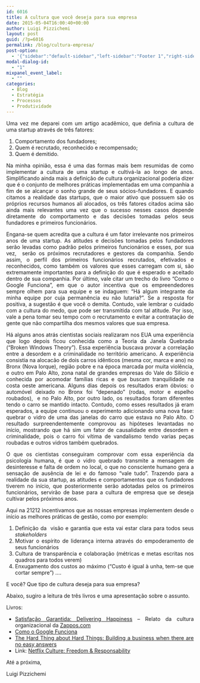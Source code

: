 ```yaml
---
id: 6016
title: A cultura que você deseja para sua empresa
date: 2015-05-04T16:00:40+00:00
author: Luigi Pizzichemi
layout: post
guid: /?p=6016
permalink: /blog/cultura-empresa/
post-option:
  - '{"sidebar":"default-sidebar","left-sidebar":"Footer 1","right-sidebar":"Footer 1","page-title":"","page-caption":""}'
modal-dialog-id:
  - "1"
mixpanel_event_label:
  - ""
categories:
  - Blog
  - Estratégia
  - Processos
  - Produtividade
---
```

<p style="text-align: justify;">
  Uma vez me deparei com um artigo acadêmico, que definia a cultura de uma startup através de três fatores:
</p>

<ol style="text-align: justify;">
  <li>
    Comportamento dos fundadores;
  </li>
  <li>
    Quem é recrutado, reconhecido e recompensado;
  </li>
  <li>
    Quem é demitido.
  </li>
</ol>

<p style="text-align: justify;">
  Na minha opinião, essa é uma das formas mais bem resumidas de como implementar a cultura de uma startup e cultivá-la ao longo de anos. Simplificando ainda mais a definição de cultura organizacional poderia dizer que é o conjunto de melhores práticas implementadas em uma companhia a fim de se alcançar o sonho grande de seus sócios-fundadores. E quando citamos a realidade das startups, que o maior ativo que possuem são os próprios recursos humanos alí alocados, os três fatores citados acima são ainda mais relevantes uma vez que o sucesso nesses casos depende diretamente do comportamento e das decisões tomadas pelos seus fundadores e primeiros funcionários.
</p>

<p style="text-align: justify;">
  Engana-se quem acredita que a cultura é um fator irrelevante nos primeiros anos de uma startup. As atitudes e decisões tomadas pelos fundadores serão levadas como padrão pelos primeiros funcionários e esses, por sua vez,  serão os próximos recrutadores e gestores da companhia. Sendo assim, o perfil dos primeiros funcionários recrutados, efetivados e reconhecidos, como também os valores que esses carregam com si, são extremamente importantes para a definição do que é esperado e aceitado dentro de sua companhia. Por último, vale citar um trecho do livro &#8220;Como o Google Funciona&#8221;, em que o autor incentiva que os empreendedores sempre olhem para sua equipe e se indaguem: &#8220;Há algum integrante da minha equipe por cuja permanência eu não lutaria?&#8221;. Se a resposta for positiva, a sugestão é que você o demita. Contudo, vale lembrar o cuidado com a cultura do medo, que pode ser transmitida com tal atitude. Por isso, vale a pena tomar seu tempo com o recrutamento e evitar a contratação de gente que não compartilha dos mesmos valores que sua empresa.
</p>

<p style="text-align: justify;">
  Há alguns anos atrás cientistas sociais realizaram nos EUA uma experiência que logo depois ficou conhecida como a Teoria da Janela Quebrada (&#8220;Broken Windows Theory&#8221;). Essa experiência buscava provar a correlação entre a desordem e a criminalidade no território americano. A experiência consistia na alocacão de dois carros idênticos (mesma cor, marca e ano) no Bronx (Nova Iorque), região pobre e na época marcada por muita violência, e outro em Palo Alto, zona natal de grandes empresas do Vale do Silício e conhecida por acomodar famílias ricas e que buscam tranquilidade na costa oeste americana. Alguns dias depois os resultados eram óbvios: o automóvel deixado no Bronx foi &#8220;depenado&#8221; (rodas, motor e espelho roubados),  e no Palo Alto, por outro lado, os resultados foram diferentes tendo o carro se mantido intacto. Contudo, como esses resultados já eram esperados, a equipe continuou o experimento adicionando uma nova fase: quebrar o vidro de uma das janelas do carro que estava no Palo Alto. O resultado surpreendentemente comprovou as hipóteses levantadas no início, mostrando que há sim um fator de causalidade entre desordem e criminalidade, pois o carro foi vítima de vandalismo tendo varias peças roubadas e outros vidros também quebrados.
</p>

<p style="text-align: justify;">
  O que os cientistas conseguiram comprovar com essa experiência da psicologia humana, é que o vidro quebrado transmite a mensagem de desinteresse e falta de ordem no local, o que no consciente humano gera a sensação de ausência de lei e do famoso &#8220;vale tudo&#8221;. Trazendo para a realidade da sua startup, as atitudes e comportamentos que os fundadores tiverem no início, que posteriormente serão adotadas pelos os primeiros funcionários, servirão de base para a cultura de empresa que se deseja cultivar pelos próximos anos.
</p>

<p style="text-align: justify;">
  Aqui na 21212 incentivamos que as nossas empresas implementem desde o início as melhores práticas de gestão, como por exemplo:
</p>

<ol style="text-align: justify;">
  <li>
    Definição da  visão e garantia que esta vai estar clara para todos seus <i>stakeholders</i>
  </li>
  <li>
    Motivar o espírito de liderança interna através do empoderamento de seus funcionários
  </li>
  <li>
    Cultura de transparência e colaboração (métricas e metas escritas nos quadros para todos verem)
  </li>
  <li>
    Enxugamento dos custos ao máximo (&#8220;Custo é igual à unha, tem-se que cortar sempre&#8221;) ….
  </li>
</ol>

<p style="text-align: justify;">
  E você? Que tipo de cultura deseja para sua empresa?
</p>

<p style="text-align: justify;">
  Abaixo, sugiro a leitura de três livros e uma apresentação sobre o assunto.
</p>

<p style="text-align: justify;">
  Livros:
</p>

<ul style="text-align: justify;">
  <li>
    <a href="http://www.amazon.com.br/Satisfa%C3%A7%C3%A3o-Garantida-Tony-Hsieh/dp/8578601483/ref=sr_1_1?ie=UTF8&qid=1430136897&sr=8-1&keywords=Zappos">Satisfação Garantida: Delivering Happiness</a> &#8211; Relato da cultura organizacional da <a href="http://www.zappos.com/">Zappos.com</a>
  </li>
  <li>
    <a href="http://www.amazon.com.br/Como-Google-funciona-Eric-Schmidt-ebook/dp/B00RKX94D4/ref=sr_1_4?ie=UTF8&qid=1430136846&sr=8-4&keywords=Google">Como o Google Funciona</a>
  </li>
  <li>
    <a href="http://www.amazon.com.br/Hard-Thing-About-Things-Building-ebook/dp/B00DQ845EA/ref=sr_1_1?ie=UTF8&qid=1430137031&sr=8-1&keywords=the+hard+thing+about+hard+things+building+a+business+when+there+are+no+easy+answers">The Hard Thing about Hard Things: Building a business when there are no easy answers</a>
  </li>
  <li>
    Link: <a href="http://www.slideshare.net/reed2001/culture-1798664">Netflix Culture: Freedom & Responsability</a>
  </li>
</ul>

<p style="text-align: justify;">
  Até a próxima,
</p>

<p style="text-align: justify;">
  Luigi Pizzichemi
</p>

<p style="text-align: justify;">